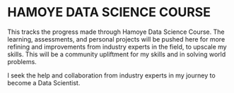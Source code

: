 # HAMOYE DATA SCIENCE COURSE 

This tracks the progress made through Hamoye Data Science Course. The learning, assessments, and personal projects will be pushed here for more refining 
and improvements from industry experts in the field, to upscale my skills. This will be a community upliftment for my skills and in solving world problems.   

I seek the help and collaboration from industry experts in my journey to become a Data Scientist. 
